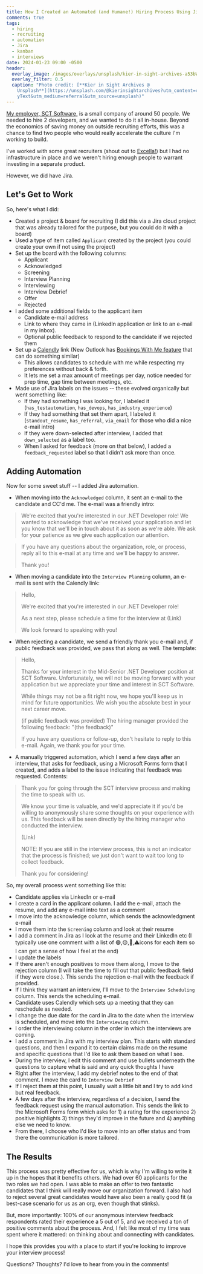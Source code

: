 ```yaml
---
title: How I Created an Automated (and Humane!) Hiring Process Using Jira
comments: true
tags:
  - hiring
  - recruiting
  - automation
  - Jira
  - kanban
  - interviews
date: 2024-01-23 09:00 -0500
header:
  overlay_image: /images/overlays/unsplash/kier-in-sight-archives-a53bWJk1sz0-unsplash.jpg
  overlay_filter: 0.5
  caption: "Photo credit: [**Kier in Sight Archives @
    Unsplash**](https://unsplash.com/@kierinsightarchives?utm_content=creditCop\
    yText&utm_medium=referral&utm_source=unsplash)"
---
```

[My employer, SCT Software,](https://sctsoftware.com) is a small company of around 50 people. We needed to hire 2 developers, and we wanted to do it all in-house. Beyond the economics of saving money on outside recruiting efforts, this was a chance to find two people who would really accelerate the culture I'm working to build.

I've worked with some great recruiters (shout out to [Excella!](https://excella.com)) but I had no infrastructure in place and we weren't hiring enough people to warrant investing in a separate product.

However, we did have Jira.

## Let's Get to Work

So, here's what I did:

* Created a project & board for recruiting (I did this via a Jira cloud project that was already tailored for the purpose, but you could do it with a board)
* Used a type of item called `Applicant` created by the project (you could create your own if not using the project)
* Set up the board with the following columns:
  * Applicant
  * Acknowledged
  * Screening
  * Interview Planning
  * Interviewing
  * Interview Debrief
  * Offer
  * Rejected
* I added some additional fields to the applicant item
  * Candidate e-mail address
  * Link to where they came in (LinkedIn application or link to an e-mail in my inbox).
  * Optional public feedback to respond to the candidate if we rejected them
* Set up a [Calendly](https://calendly.com) link (New Outlook has [Bookings With Me feature](https://support.microsoft.com/en-au/office/bookings-with-me-setup-and-sharing-ad2e28c4-4abd-45c7-9439-27a789d254a2) that can do something similar)
  * This allows candidates to schedule with me while respecting my preferences without back & forth.
  * It lets me set a max amount of meetings per day, notice needed for prep time, gap time between meetings, etc.
* Made use of Jira labels on the issues -- these evolved organically but went something like:
  * If they had something I was looking for, I labeled it (`has_testautomation`, `has_devops`, `has_industry_experience`)
  * If they had something that set them apart, I labeled it (`standout_resume`, `has_referral`, `via_email` for those who did a nice e-mail intro)
  * If they were down-selected after interview, I added that `down_selected` as a label too.
  * When I asked for feedback (more on that below), I added a `feedback_requested` label so that I didn't ask more than once.

## Adding Automation

Now for some sweet stuff -- I added Jira automation.

* When moving into the `Acknowledged` column, it sent an e-mail to the candidate and CC'd me. The e-mail was a friendly intro:

> We're excited that you're interested in our .NET Developer role! We wanted to acknowledge that we've received your application and let you know that we'll be in touch about it as soon as we're able. We ask for your patience as we give each application our attention.

> If you have any questions about the organization, role, or process, reply all to this e-mail at any time and we'll be happy to answer.
>
> Thank you!

* When moving a candidate into the `Interview Planning` column, an e-mail is sent with the Calendly link:

> Hello,
>
> We're excited that you're interested in our .NET Developer role!
>
> As a next step, please schedule a time for the interview at (Link)
>
> We look forward to speaking with you!

* When rejecting a candidate, we send a friendly thank you e-mail and, if public feedback was provided, we pass that along as well. The template:

> Hello,
>
> Thanks for your interest in the Mid-Senior .NET Developer position at SCT Software. Unfortunately, we will not be moving forward with your application but we appreciate your time and interest in SCT Software.
>
> While things may not be a fit right now, we hope you'll keep us in mind for future opportunities. We wish you the absolute best in your next career move.
>
> (if public feedback was provided) The hiring manager provided the following feedback: "(the feedback)"
>
> If you have any questions or follow-up, don't hesitate to reply to this e-mail. Again, we thank you for your time.

* A manually triggered automation, which I send a few days after an interview, that asks for feedback, using a Microsoft Forms form that I created, and adds a label to the issue indicating that feedback was requested. Contents:

> Thank you for going through the SCT interview process and making the time to speak with us.
>
> We know your time is valuable, and we'd appreciate it if you'd be willing to anonymously share some thoughts on your experience with us. This feedback will be seen directly by the hiring manager who conducted the interview.
>
> (Link)
>
> NOTE: If you are still in the interview process, this is not an indicator that the process is finished; we just don't want to wait too long to collect feedback.
>
> Thank you for considering!

So, my overall process went something like this:

* Candidate applies via LinkedIn or e-mail
* I create a card in the applicant column. I add the e-mail, attach the resume, and add any e-mail intro text as a comment
* I move into the acknowledge column, which sends the acknowledgment e-mail
* I move them into the `Screening` column and look at their resume
* I add a comment in Jira as I look at the resume and their LinkedIn etc (I typically use one comment with a list of 🟢,🟡,🔴,⚠️icons for each item so I can get a sense of how I feel at the end)
* I update the labels
* If there aren't enough positives to move them along, I move to the rejection column (I will take the time to fill out that public feedback field if they were close.). This sends the rejection e-mail with the feedback if provided.
* If I think they warrant an interview, I'll move to the `Interview Scheduling` column. This sends the scheduling e-mail.
* Candidate uses Calendly which sets up a meeting that they can reschedule as needed.
* I change the due date for the card in Jira to the date when the interview is scheduled, and move into the `Interviewing` column.
* I order the interviewing column in the order in which the interviews are coming.
* I add a comment in Jira with my interview plan. This starts with standard questions, and then I expand it to certain claims made on the resume and specific questions that I'd like to ask them based on what I see.
* During the interview, I edit this comment and use bullets underneath the questions to capture what is said and any quick thoughts I have
* Right after the interview, I add my debrief notes to the end of that comment. I move the card to `Interview Debrief`
* If I reject them at this point, I usually wait a little bit and I try to add kind but real feedback.
* A few days after the interview, regardless of a decision, I send the feedback request using the manual automation. This sends the link to the Microsoft Forms form which asks for 1) a rating for the experience 2) positive highlights 3) things they'd improve in the future and 4) anything else we need to know.
* From there, I choose who I'd like to move into an offer status and from there the communication is more tailored.

## The Results

This process was pretty effective for us, which is why I'm willing to write it up in the hopes that it benefits others. We had over 60 applicants for the two roles we had open. I was able to make an offer to two fantastic candidates that I think will really move our organization forward. I also had to reject several great candidates would have also been a really good fit (a best-case scenario for us as an org, even though that stinks).

But, more importantly: 100% of our anonymous interview feedback respondents rated their experience a 5 out of 5, and we received a ton of positive comments about the process. And, I felt like most of my time was spent where it mattered: on thinking about and connecting with candidates.

I hope this provides you with a place to start if you're looking to improve your interview process!

Questions? Thoughts? I'd love to hear from you in the comments!
